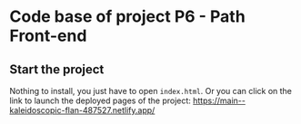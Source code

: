 # Code base of project P6 - Path Front-end

## Start the project

Nothing to install, you just have to open `index.html`.
Or you can click on the link to launch the deployed pages of the project:
https://main--kaleidoscopic-flan-487527.netlify.app/
